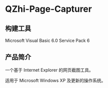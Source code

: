 # QZhi-Page-Capturer

## 构建工具

Microsoft Visual Basic 6.0 Service Pack 6

## 产品简介

一个基于 Internet Explorer 的网页截图工具。

适用于 Microsoft Windows XP 及更新的操作系统。